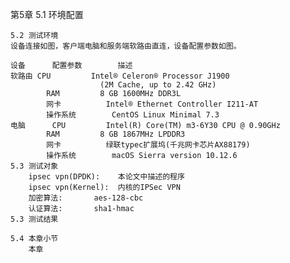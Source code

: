 第5章
	5.1 环境配置

	5.2 测试环境
	设备连接如图，客户端电脑和服务端软路由直连，设备配置参数如图。

	设备		配置参数		描述
	软路由	CPU			Intel® Celeron® Processor J1900
						(2M Cache, up to 2.42 GHz)
			RAM			8 GB 1600MHz DDR3L
			网卡			Intel® Ethernet Controller I211-AT
			操作系统		CentOS Linux Minimal 7.3
	电脑		CPU			Intel(R) Core(TM) m3-6Y30 CPU @ 0.90GHz
			RAM			8 GB 1867MHz LPDDR3
			网卡			绿联typec扩展坞(千兆网卡芯片AX88179)
			操作系统		macOS Sierra version 10.12.6
	5.3 测试对象
		ipsec vpn(DPDK):	本论文中描述的程序
		ipsec vpn(Kernel):	内核的IPSec VPN
		加密算法:		aes-128-cbc
		认证算法:		sha1-hmac
	5.3 测试结果

	5.4 本章小节
		本章